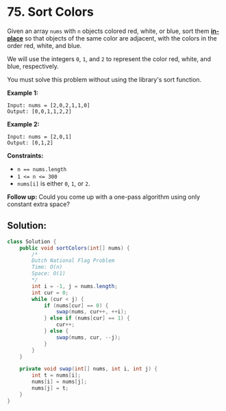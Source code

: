 # 75. Sort Colors



Given an array `nums` with `n` objects colored red, white, or blue, sort them **[in-place](https://en.wikipedia.org/wiki/In-place_algorithm)** so that objects of the same color are adjacent, with the colors in the order red, white, and blue.

We will use the integers `0`, `1`, and `2` to represent the color red, white, and blue, respectively.

You must solve this problem without using the library's sort function.

 

**Example 1:**

```
Input: nums = [2,0,2,1,1,0]
Output: [0,0,1,1,2,2]
```

**Example 2:**

```
Input: nums = [2,0,1]
Output: [0,1,2]
```

 

**Constraints:**

- `n == nums.length`
- `1 <= n <= 300`
- `nums[i]` is either `0`, `1`, or `2`.

 

**Follow up:** Could you come up with a one-pass algorithm using only constant extra space?



## Solution:

```java
class Solution {
    public void sortColors(int[] nums) {
        /*
        Dutch National Flag Problem
        Time: O(n)
        Space: O(1)
        */
        int i = -1, j = nums.length;
        int cur = 0;
        while (cur < j) {
            if (nums[cur] == 0) {
                swap(nums, cur++, ++i);
            } else if (nums[cur] == 1) {
                cur++;
            } else {
                swap(nums, cur, --j);
            }
        }
    }

    private void swap(int[] nums, int i, int j) {
        int t = nums[i];
        nums[i] = nums[j];
        nums[j] = t;
    }
}
```


